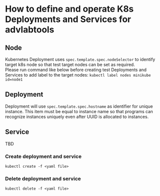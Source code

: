 # How to define and operate K8s Deployments and Services for advlabtools

## Node  
Kubernetes Deployment uses `spec.template.spec.nodeSelector` to identify target k8s node so that test target nodes can be set as required.  
Please run command like below before creating test Deployments and Services to add label to the target nodes:
`kubectl label nodes minikube id=node1`

## Deployment
Deployment will use `spec.template.spec.hostname` as identifier for unique instance. This item must be equal to instance name so that programs can recognize instances uniquely even after UUID is allocated to instances.

## Service
TBD  

### Create deployment and service
`kubectl create -f <yaml file>`  

### Delete deployment and service
`kubectl delete -f <yaml file>`

